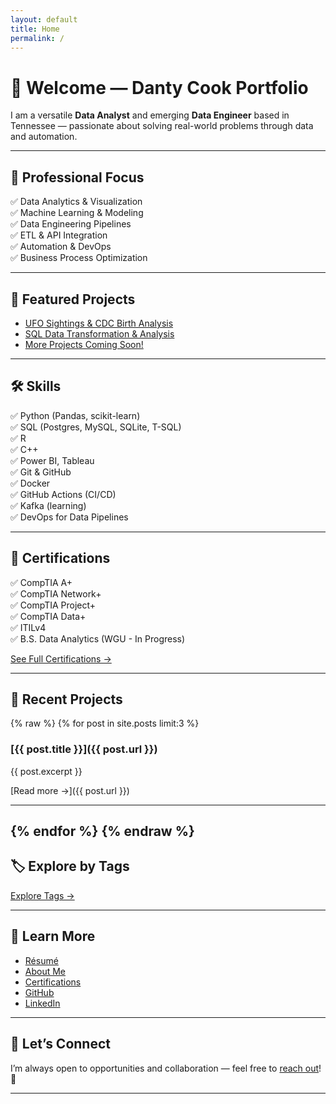 ```yaml
---
layout: default
title: Home
permalink: /
---
```


# 👋 Welcome — Danty Cook Portfolio

I am a versatile **Data Analyst** and emerging **Data Engineer** based in Tennessee — passionate about solving real-world problems through data and automation.

---

## 🎯 Professional Focus

✅ Data Analytics & Visualization  
✅ Machine Learning & Modeling  
✅ Data Engineering Pipelines  
✅ ETL & API Integration  
✅ Automation & DevOps  
✅ Business Process Optimization

---

## 💼 Featured Projects

- [UFO Sightings & CDC Birth Analysis](/projects)
- [SQL Data Transformation & Analysis](/projects)
- [More Projects Coming Soon!](/projects)

---

## 🛠️ Skills

✅ Python (Pandas, scikit-learn)  
✅ SQL (Postgres, MySQL, SQLite, T-SQL)  
✅ R  
✅ C++  
✅ Power BI, Tableau  
✅ Git & GitHub  
✅ Docker  
✅ GitHub Actions (CI/CD)  
✅ Kafka (learning)  
✅ DevOps for Data Pipelines

---

## 🏅 Certifications

✅ CompTIA A+  
✅ CompTIA Network+  
✅ CompTIA Project+  
✅ CompTIA Data+  
✅ ITILv4  
✅ B.S. Data Analytics (WGU - In Progress)

[See Full Certifications →](/certifications)

---

## 💼 Recent Projects

{% raw %}
{% for post in site.posts limit:3 %}
### [{{ post.title }}]({{ post.url }})

{{ post.excerpt }}

[Read more →]({{ post.url }})

---
{% endfor %}
{% endraw %}
---

## 🏷️ Explore by Tags

[Explore Tags →](/tags)

---

## 📄 Learn More

- [Résumé](/resume)  
- [About Me](/about)  
- [Certifications](/certifications)  
- [GitHub](https://github.com/Caprikey)  
- [LinkedIn](https://www.linkedin.com/in/danty-cook-367ba31b)

---

## 🤝 Let’s Connect

I’m always open to opportunities and collaboration — feel free to [reach out](mailto:DantyDCook@gmail.com)! 🚀

---

<!-- Phoenix rising update -->